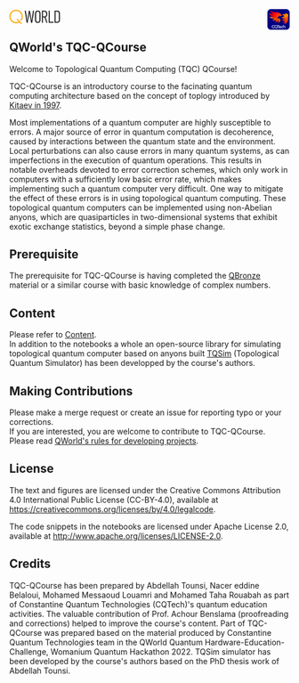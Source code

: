   <a href="https://www.qworld.net">
    <img align="middle" src="qworld/images/QWorld.png" width="18%"/>
  </a>
  <a href="https://www.cqtech.org/">
    <img align="right" src="cqtech/images/bleu_back_white_text_zoomed.png" width="8%"/>
  </a>


## QWorld's TQC-QCourse
Welcome to  Topological Quantum Computing (TQC) QCourse!


TQC-QCourse is an introductory course to the facinating quantum computing architecture based on the concept of toplogy introduced by [Kitaev in 1997](https://arxiv.org/pdf/quant-ph/9707021.pdf).

Most implementations of a quantum computer are highly susceptible to errors. A major source of error in quantum computation is decoherence, caused by interactions between the quantum state and the environment. Local perturbations can also cause errors in many quantum systems, as can imperfections in the execution of quantum operations. This results in notable overheads devoted to error correction schemes, which only work in computers with a sufficiently low basic error rate, which makes implementing such a quantum computer very difficult. One way to mitigate the effect of these errors is in using topological quantum computing. These topological quantum computers can be implemented using non-Abelian anyons, which are quasiparticles in two-dimensional systems that exhibit exotic exchange statistics, beyond a simple phase change.

## Prerequisite
The prerequisite for TQC-QCourse is having completed the [QBronze](https://qworld.net/workshop-bronze/) material or a similar course with basic knowledge of complex numbers.



## Content

Please refer to [Content](https://github.com/Constantine-Quantum-Tech/tqc-course/blob/main/content.ipynb).<br>
In addition to the notebooks a whole an open-source library for simulating topological quantum computer based on anyons built [TQSim](https://github.com/Constantine-Quantum-Tech/tqsim) (Topological Quantum Simulator) has been developped by the course's authors.

## Making Contributions

Please make a merge request or create an issue for reporting typo or your corrections.<br>
If you are interested, you are welcome to contribute to TQC-QCourse. Please read [QWorld's rules for developing projects](http://qworld.lu.lv/wp-content/uploads/2020/09/Rules-for-the-projects-developed-under-the-QEducation-2020-Sep-22.pdf).


## License

The text and figures are licensed under the Creative Commons Attribution 4.0 International Public License (CC-BY-4.0), available at https://creativecommons.org/licenses/by/4.0/legalcode.

The code snippets in the notebooks are licensed under Apache License 2.0, available at http://www.apache.org/licenses/LICENSE-2.0.

## Credits
TQC-QCourse has been prepared by Abdellah Tounsi, Nacer eddine Belaloui, Mohamed Messaoud Louamri and Mohamed Taha Rouabah as part of Constantine Quantum Technologies (CQTech)'s quantum education activities. The valuable contribution of Prof. Achour Benslama (proofreading and corrections) helped to improve the course's content.
Part of TQC-QCourse was prepared based on the material produced by Constantine Quantum Technologies team in the QWorld Quantum Hardware-Education-Challenge, Womanium Quantum Hackathon 2022.
TQSim simulator has been developed by the course's authors based on the PhD thesis work of Abdellah Tounsi.


